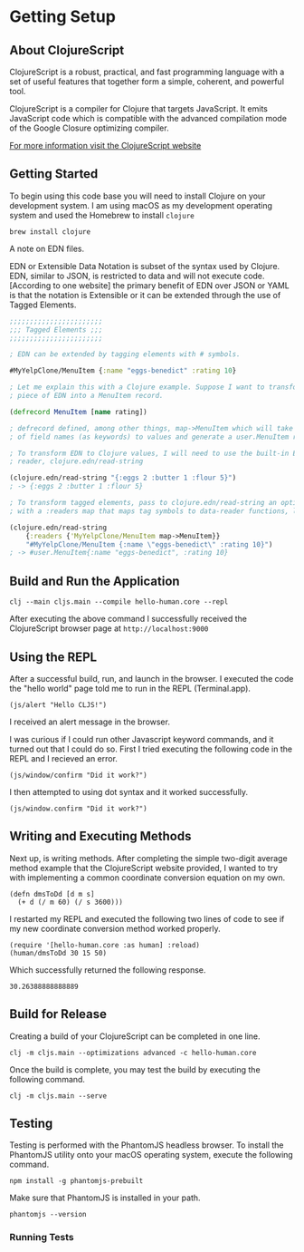 # Getting Setup

## About ClojureScript

ClojureScript is a robust, practical, and fast programming language with a set
of useful features that together form a simple, coherent, and powerful tool.

ClojureScript is a compiler for Clojure that targets JavaScript. It emits 
JavaScript code which is compatible with the advanced compilation mode of the 
Google Closure optimizing compiler.

[For more information visit the ClojureScript website](https://clojurescript.org)

## Getting Started

To begin using this code base you will need to install Clojure on your
development system. I am using macOS as my development operating system and
used the Homebrew to install `clojure`

```
brew install clojure
```

A note on EDN files.

EDN or Extensible Data Notation is subset of the syntax used by Clojure. EDN,
similar to JSON, is restricted to data and will not execute code. [According
to one website] the primary benefit of EDN over JSON or YAML is that the 
notation is Extensible or it can be extended through the use of Tagged
Elements.

```clojure
;;;;;;;;;;;;;;;;;;;;;;;
;;; Tagged Elements ;;;
;;;;;;;;;;;;;;;;;;;;;;;

; EDN can be extended by tagging elements with # symbols.

#MyYelpClone/MenuItem {:name "eggs-benedict" :rating 10}

; Let me explain this with a Clojure example. Suppose I want to transform that
; piece of EDN into a MenuItem record.

(defrecord MenuItem [name rating])

; defrecord defined, among other things, map->MenuItem which will take a map
; of field names (as keywords) to values and generate a user.MenuItem record

; To transform EDN to Clojure values, I will need to use the built-in EDN
; reader, clojure.edn/read-string

(clojure.edn/read-string "{:eggs 2 :butter 1 :flour 5}")
; -> {:eggs 2 :butter 1 :flour 5}

; To transform tagged elements, pass to clojure.edn/read-string an option map
; with a :readers map that maps tag symbols to data-reader functions, like so

(clojure.edn/read-string
    {:readers {'MyYelpClone/MenuItem map->MenuItem}}
    "#MyYelpClone/MenuItem {:name \"eggs-benedict\" :rating 10}")
; -> #user.MenuItem{:name "eggs-benedict", :rating 10}
```

## Build and Run the Application

```
clj --main cljs.main --compile hello-human.core --repl
```

After executing the above command I successfully received the ClojureScript
browser page at `http://localhost:9000`

## Using the REPL
After a successful build, run, and launch in the browser. I executed the code
the "hello world" page told me to run in the REPL (Terminal.app).

```
(js/alert "Hello CLJS!")
```

I received an alert message in the browser.

I was curious if I could run other Javascript keyword commands, and it turned
out that I could do so. First I tried executing the following code in the REPL
and I recieved an error.

```
(js/window/confirm "Did it work?")
```

I then attempted to using dot syntax and it worked successfully.

```
(js/window.confirm "Did it work?")
```

## Writing and Executing Methods
Next up, is writing methods. After completing the simple two-digit average
method example that the ClojureScript website provided, I wanted to try with
implementing a common coordinate conversion equation on my own.

```
(defn dmsToDd [d m s]
  (+ d (/ m 60) (/ s 3600)))
```

I restarted my REPL and executed the following two lines of code to see if my
new coordinate conversion method worked properly.

```
(require '[hello-human.core :as human] :reload)
(human/dmsToDd 30 15 50)
```

Which successfully returned the following response.

```
30.26388888888889
```

## Build for Release
Creating a build of your ClojureScript can be completed in one line.

```
clj -m cljs.main --optimizations advanced -c hello-human.core
```

Once the build is complete, you may test the build by executing the following
command.
```
clj -m cljs.main --serve
```

## Testing
Testing is performed with the PhantomJS headless browser. To install the
PhantomJS utility onto your macOS operating system, execute the following
command.

```
npm install -g phantomjs-prebuilt
```

Make sure that PhantomJS is installed in your path.

```
phantomjs --version
```

### Running Tests

